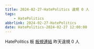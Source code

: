 ```yaml
---
title: 2024-02-27-HatePolitics 違規 0 人
tags:
    - HatePolitics
abbrlink: 2024-02-27-HatePolitics
date: HatePolitics-2024-02-27 12:00:00
---
```

HatePolitics 板 [板規連結](https://www.ptt.cc/bbs/HatePolitics/M.1617115262.A.D60.html)
昨天違規 0 人
